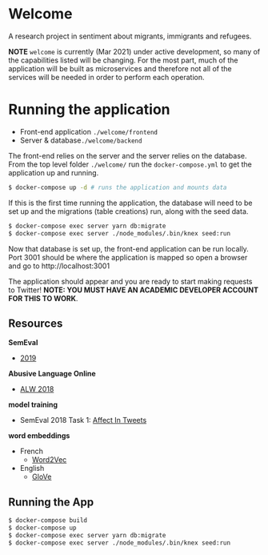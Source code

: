 # Welcome
 
A research project in sentiment about migrants, immigrants and refugees.

**NOTE** `welcome` is currently (Mar 2021) under active development, so many of the capabilities listed will be changing. For the most part, much of the application will be built as microservices and therefore not all of the services will be needed in order to perform each operation.


# Running the application
- Front-end application `./welcome/frontend`
- Server & database`./welcome/backend`

The front-end relies on the server and the server relies on the database. From the top level folder `./welcome/` run the `docker-compose.yml` to get the application up and running.

```sh
$ docker-compose up -d # runs the application and mounts data
```

If this is the first time running the application, the database will need to be set up and the migrations (table creations) run, along with the seed data.

```sh
$ docker-compose exec server yarn db:migrate
$ docker-compose exec server ./node_modules/.bin/knex seed:run
```

Now that database is set up, the front-end application can be run locally. Port 3001 should be where the application is mapped so open a browser and go to http://localhost:3001

The application should appear and you are ready to start making requests to Twitter! **NOTE: YOU MUST HAVE AN ACADEMIC DEVELOPER ACCOUNT FOR THIS TO WORK**.




## Resources

**SemEval**
- [2019](https://alt.qcri.org/semeval2019/index.php?id=tasks)

**Abusive Language Online** 
- [ALW 2018](https://sites.google.com/view/alw2018/resources?authuser=0)

**model training**
- SemEval 2018 Task 1: [Affect In Tweets](https://competitions.codalab.org/competitions/17751#learn_the_details-datasets)


**word embeddings**
- French 
    - [Word2Vec](https://nlp.stanford.edu/projects/glove/) 
- English
    - [GloVe](https://nlp.stanford.edu/projects/glove/)

## Running the App
```sh
$ docker-compose build
$ docker-compose up
$ docker-compose exec server yarn db:migrate
$ docker-compose exec server ./node_modules/.bin/knex seed:run
```